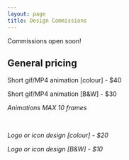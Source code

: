 ```yaml
---
layout: page
title: Design Commissions
---
```


Commissions open soon!

## General pricing

Short gif/MP4 animation [colour] - $40

Short gif/MP4 animation [B&W] - $30

<i>Animations MAX 10 frames

<br/>

Logo or icon design [colour] - $20

Logo or icon design [B&W] - $10
